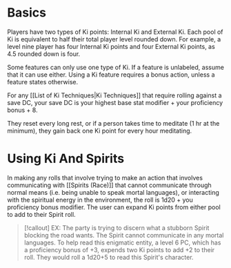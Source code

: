 # Basics
Players have two types of Ki points: Internal Ki and External Ki. Each pool of Ki is equivalent to half their total player level rounded down. For example, a level nine player has four Internal Ki points and four External Ki points, as 4.5 rounded down is four.

Some features can only use one type of Ki. If a feature is unlabeled, assume that it can use either. Using a Ki feature requires a bonus action, unless a feature states otherwise.

For any [[List of Ki Techniques|Ki Techniques]] that require rolling against a save DC, your save DC is your highest base stat modifier + your proficiency bonus + 8.

They reset every long rest, or if a person takes time to meditate (1 hr at the minimum), they gain back one Ki point for every hour meditating.

# Using Ki And Spirits
In making any rolls that involve trying to make an action that involves communicating with [[Spirits (Race)]] that cannot communicate through normal means (i.e. being unable to speak mortal languages), or interacting with the spiritual energy in the environment, the roll is 1d20 + you proficiency bonus modifier. The user can expand Ki points from either pool to add to their Spirit roll.

> [!callout] EX: The party is trying to discern what a stubborn Spirit blocking the road wants. The Spirit cannot communicate in any mortal languages. To help read this enigmatic entity, a level 6 PC, which has a proficiency bonus of +3, expends two Ki points to add +2 to their roll. They would roll a 1d20+5 to read this Spirit's character.